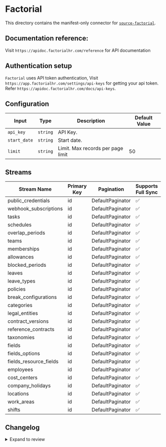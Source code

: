 # Factorial
This directory contains the manifest-only connector for [`source-factorial`](https://app.factorialhr.com/).

## Documentation reference:
Visit `https://apidoc.factorialhr.com/reference` for API documentation

## Authentication setup
`Factorial` uses API token authentication, Visit `https://app.factorialhr.com/settings/api-keys` for getting your api token. Refer `https://apidoc.factorialhr.com/docs/api-keys`.

## Configuration

| Input | Type | Description | Default Value |
|-------|------|-------------|---------------|
| `api_key` | `string` | API Key.  |  |
| `start_date` | `string` | Start date.  |  |
| `limit` | `string` | Limit. Max records per page limit | 50 |

## Streams
| Stream Name | Primary Key | Pagination | Supports Full Sync | Supports Incremental |
|-------------|-------------|------------|---------------------|----------------------|
| public_credentials | id | DefaultPaginator | ✅ |  ❌  |
| webhook_subscriptions | id | DefaultPaginator | ✅ |  ❌  |
| tasks | id | DefaultPaginator | ✅ |  ✅  |
| schedules | id | DefaultPaginator | ✅ |  ✅  |
| overlap_periods | id | DefaultPaginator | ✅ |  ❌  |
| teams | id | DefaultPaginator | ✅ |  ❌  |
| memberships | id | DefaultPaginator | ✅ |  ❌  |
| allowances | id | DefaultPaginator | ✅ |  ❌  |
| blocked_periods | id | DefaultPaginator | ✅ |  ❌  |
| leaves | id | DefaultPaginator | ✅ |  ✅  |
| leave_types | id | DefaultPaginator | ✅ |  ❌  |
| policies | id | DefaultPaginator | ✅ |  ❌  |
| break_configurations | id | DefaultPaginator | ✅ |  ❌  |
| categories | id | DefaultPaginator | ✅ |  ❌  |
| legal_entities | id | DefaultPaginator | ✅ |  ❌  |
| contract_versions | id | DefaultPaginator | ✅ |  ❌  |
| reference_contracts | id | DefaultPaginator | ✅ |  ❌  |
| taxonomies | id | DefaultPaginator | ✅ |  ❌  |
| fields | id | DefaultPaginator | ✅ |  ❌  |
| fields_options | id | DefaultPaginator | ✅ |  ❌  |
| fields_resource_fields | id | DefaultPaginator | ✅ |  ❌  |
| employees | id | DefaultPaginator | ✅ |  ✅  |
| cost_centers | id | DefaultPaginator | ✅ |  ❌  |
| company_holidays | id | DefaultPaginator | ✅ |  ❌  |
| locations | id | DefaultPaginator | ✅ |  ❌  |
| work_areas | id | DefaultPaginator | ✅ |  ❌  |
| shifts | id | DefaultPaginator | ✅ |  ✅  |

## Changelog

<details>
  <summary>Expand to review</summary>

| Version | Date | Pull Request | Subject |
| ------------------ | ------------ | --- | ---------------- |
| 0.0.35 | 2025-09-02 | [65770](https://github.com/airbytehq/airbyte/pull/65770) | Update dependencies |
| 0.0.34 | 2025-08-23 | [65240](https://github.com/airbytehq/airbyte/pull/65240) | Update dependencies |
| 0.0.33 | 2025-08-09 | [64740](https://github.com/airbytehq/airbyte/pull/64740) | Update dependencies |
| 0.0.32 | 2025-08-02 | [64400](https://github.com/airbytehq/airbyte/pull/64400) | Update dependencies |
| 0.0.31 | 2025-07-26 | [64042](https://github.com/airbytehq/airbyte/pull/64042) | Update dependencies |
| 0.0.30 | 2025-07-19 | [63574](https://github.com/airbytehq/airbyte/pull/63574) | Update dependencies |
| 0.0.29 | 2025-07-12 | [63008](https://github.com/airbytehq/airbyte/pull/63008) | Update dependencies |
| 0.0.28 | 2025-07-05 | [62807](https://github.com/airbytehq/airbyte/pull/62807) | Update dependencies |
| 0.0.27 | 2025-06-28 | [62417](https://github.com/airbytehq/airbyte/pull/62417) | Update dependencies |
| 0.0.26 | 2025-06-21 | [61961](https://github.com/airbytehq/airbyte/pull/61961) | Update dependencies |
| 0.0.25 | 2025-06-14 | [61213](https://github.com/airbytehq/airbyte/pull/61213) | Update dependencies |
| 0.0.24 | 2025-05-24 | [60359](https://github.com/airbytehq/airbyte/pull/60359) | Update dependencies |
| 0.0.23 | 2025-05-10 | [59983](https://github.com/airbytehq/airbyte/pull/59983) | Update dependencies |
| 0.0.22 | 2025-05-03 | [59441](https://github.com/airbytehq/airbyte/pull/59441) | Update dependencies |
| 0.0.21 | 2025-04-26 | [58894](https://github.com/airbytehq/airbyte/pull/58894) | Update dependencies |
| 0.0.20 | 2025-04-19 | [58310](https://github.com/airbytehq/airbyte/pull/58310) | Update dependencies |
| 0.0.19 | 2025-04-12 | [57812](https://github.com/airbytehq/airbyte/pull/57812) | Update dependencies |
| 0.0.18 | 2025-04-05 | [57250](https://github.com/airbytehq/airbyte/pull/57250) | Update dependencies |
| 0.0.17 | 2025-03-29 | [56470](https://github.com/airbytehq/airbyte/pull/56470) | Update dependencies |
| 0.0.16 | 2025-03-22 | [55950](https://github.com/airbytehq/airbyte/pull/55950) | Update dependencies |
| 0.0.15 | 2025-03-08 | [55277](https://github.com/airbytehq/airbyte/pull/55277) | Update dependencies |
| 0.0.14 | 2025-03-01 | [54919](https://github.com/airbytehq/airbyte/pull/54919) | Update dependencies |
| 0.0.13 | 2025-02-22 | [54451](https://github.com/airbytehq/airbyte/pull/54451) | Update dependencies |
| 0.0.12 | 2025-02-15 | [53744](https://github.com/airbytehq/airbyte/pull/53744) | Update dependencies |
| 0.0.11 | 2025-02-08 | [53354](https://github.com/airbytehq/airbyte/pull/53354) | Update dependencies |
| 0.0.10 | 2025-02-01 | [52808](https://github.com/airbytehq/airbyte/pull/52808) | Update dependencies |
| 0.0.9 | 2025-01-25 | [52351](https://github.com/airbytehq/airbyte/pull/52351) | Update dependencies |
| 0.0.8 | 2025-01-18 | [51682](https://github.com/airbytehq/airbyte/pull/51682) | Update dependencies |
| 0.0.7 | 2025-01-11 | [51136](https://github.com/airbytehq/airbyte/pull/51136) | Update dependencies |
| 0.0.6 | 2024-12-28 | [50583](https://github.com/airbytehq/airbyte/pull/50583) | Update dependencies |
| 0.0.5 | 2024-12-21 | [50020](https://github.com/airbytehq/airbyte/pull/50020) | Update dependencies |
| 0.0.4 | 2024-12-14 | [49514](https://github.com/airbytehq/airbyte/pull/49514) | Update dependencies |
| 0.0.3 | 2024-12-12 | [49176](https://github.com/airbytehq/airbyte/pull/49176) | Update dependencies |
| 0.0.2 | 2024-10-28 | [47512](https://github.com/airbytehq/airbyte/pull/47512) | Update dependencies |
| 0.0.1 | 2024-09-24 | [45882](https://github.com/airbytehq/airbyte/pull/45882) | Initial release by [@btkcodedev](https://github.com/btkcodedev) via Connector Builder |

</details>
